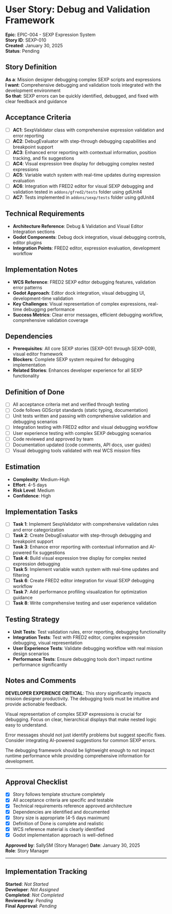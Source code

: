# User Story: Debug and Validation Framework

**Epic**: EPIC-004 - SEXP Expression System  
**Story ID**: SEXP-010  
**Created**: January 30, 2025  
**Status**: Pending

## Story Definition
**As a**: Mission designer debugging complex SEXP scripts and expressions  
**I want**: Comprehensive debugging and validation tools integrated with the development environment  
**So that**: SEXP errors can be quickly identified, debugged, and fixed with clear feedback and guidance

## Acceptance Criteria
- [ ] **AC1**: SexpValidator class with comprehensive expression validation and error reporting
- [ ] **AC2**: DebugEvaluator with step-through debugging capabilities and breakpoint support
- [ ] **AC3**: Enhanced error reporting with contextual information, position tracking, and fix suggestions
- [ ] **AC4**: Visual expression tree display for debugging complex nested expressions
- [ ] **AC5**: Variable watch system with real-time updates during expression evaluation
- [ ] **AC6**: Integration with FRED2 editor for visual SEXP debugging and validation tested in `addons/gfred2/tests` folder using gdUnit4
- [ ] **AC7**: Tests implemented in `addons/sexp/tests` folder using gdUnit4

## Technical Requirements
- **Architecture Reference**: Debug & Validation and Visual Editor Integration sections
- **Godot Components**: Debug dock integration, visual debugging controls, editor plugins
- **Integration Points**: FRED2 editor, expression evaluation, development workflow

## Implementation Notes
- **WCS Reference**: FRED2 SEXP editor debugging features, validation error patterns
- **Godot Approach**: Editor dock integration, visual debugging UI, development-time validation
- **Key Challenges**: Visual representation of complex expressions, real-time debugging performance
- **Success Metrics**: Clear error messages, efficient debugging workflow, comprehensive validation coverage

## Dependencies
- **Prerequisites**: All core SEXP stories (SEXP-001 through SEXP-009), visual editor framework
- **Blockers**: Complete SEXP system required for debugging implementation
- **Related Stories**: Enhances developer experience for all SEXP functionality

## Definition of Done
- [ ] All acceptance criteria met and verified through testing
- [ ] Code follows GDScript standards (static typing, documentation)
- [ ] Unit tests written and passing with comprehensive validation and debugging scenarios
- [ ] Integration testing with FRED2 editor and visual debugging workflow
- [ ] User experience testing with complex SEXP debugging scenarios
- [ ] Code reviewed and approved by team
- [ ] Documentation updated (code comments, API docs, user guides)
- [ ] Visual debugging tools validated with real WCS mission files

## Estimation
- **Complexity**: Medium-High
- **Effort**: 4-5 days
- **Risk Level**: Medium
- **Confidence**: High

## Implementation Tasks
- [ ] **Task 1**: Implement SexpValidator with comprehensive validation rules and error categorization
- [ ] **Task 2**: Create DebugEvaluator with step-through debugging and breakpoint support
- [ ] **Task 3**: Enhance error reporting with contextual information and AI-powered fix suggestions
- [ ] **Task 4**: Build visual expression tree display for complex nested expression debugging
- [ ] **Task 5**: Implement variable watch system with real-time updates and filtering
- [ ] **Task 6**: Create FRED2 editor integration for visual SEXP debugging workflow
- [ ] **Task 7**: Add performance profiling visualization for optimization guidance
- [ ] **Task 8**: Write comprehensive testing and user experience validation

## Testing Strategy
- **Unit Tests**: Test validation rules, error reporting, debugging functionality
- **Integration Tests**: Test with FRED2 editor, complex expression debugging, visual representation
- **User Experience Tests**: Validate debugging workflow with real mission design scenarios
- **Performance Tests**: Ensure debugging tools don't impact runtime performance significantly

## Notes and Comments
**DEVELOPER EXPERIENCE CRITICAL**: This story significantly impacts mission designer productivity. The debugging tools must be intuitive and provide actionable feedback.

Visual representation of complex SEXP expressions is crucial for debugging. Focus on clear, hierarchical displays that make nested logic easy to understand.

Error messages should not just identify problems but suggest specific fixes. Consider integrating AI-powered suggestions for common SEXP errors.

The debugging framework should be lightweight enough to not impact runtime performance while providing comprehensive information for development.

---

## Approval Checklist
- [x] Story follows template structure completely
- [x] All acceptance criteria are specific and testable
- [x] Technical requirements reference approved architecture
- [x] Dependencies are identified and documented
- [x] Story size is appropriate (4-5 days maximum)
- [x] Definition of Done is complete and realistic
- [x] WCS reference material is clearly identified
- [x] Godot implementation approach is well-defined

**Approved by**: SallySM (Story Manager) **Date**: January 30, 2025  
**Role**: Story Manager

---

## Implementation Tracking
**Started**: _Not Started_  
**Developer**: _Not Assigned_  
**Completed**: _Not Completed_  
**Reviewed by**: _Pending_  
**Final Approval**: _Pending_